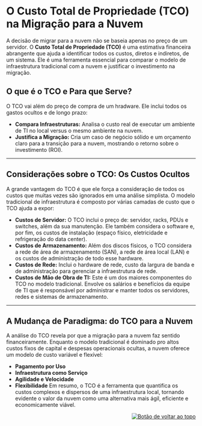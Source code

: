<a id="top"></a>
# O Custo Total de Propriedade (TCO) na Migração para a Nuvem
A decisão de migrar para a nuvem não se baseia apenas no preço de um servidor. O **Custo Total de Propriedade (TCO)** é uma estimativa financeira abrangente que ajuda a identificar todos os custos, diretos e indiretos, de um sistema. Ele é uma ferramenta essencial para comparar o modelo de infraestrutura tradicional com a nuvem e justificar o investimento na migração.
## O que é o TCO e Para que Serve?
O TCO vai além do preço de compra de um hradware. Ele inclui todos os gastos ocultos e de longo prazo:
* **Compara Infraestruturas:** Analisa o custo real de executar um ambiente de TI no local versus o mesmo ambiente na nuvem.
* **Justifica a Migração:** Cria um caso de negócio sólido e um orçamento claro para a transição para a nuvem, mostrando o retorno sobre o investimento (ROI).

---

## Considerações sobre o TCO: Os Custos Ocultos
A grande vantagem do TCO é que ele força a consideração de todos os custos que muitas vezes são ignorados em uma análise simplista. O modelo tradicional de infraestrutura é composto por várias camadas de custo que o TCO ajuda a expor:
* **Custos de Servidor:** O TCO inclui o preço de: servidor, racks, PDUs e switches, além da sua manutenção. Ele também considera o software e, por fim, os custos de instalação (espaço físico, eletricidade e refrigeração do data center).
* **Custos de Armazenamento:** Além dos discos físicos, o TCO considera a rede de área de armazenamento (SAN), a rede de área local (LAN) e os custos de administração de todo esse hardware.
* **Custos de Rede:** Inclui o hardware de rede, custo da largura de banda e de administração para gerenciar a infraestrutura de rede.
* **Custos de Mão de Obra de TI:** Este é um dos maiores componentes do TCO no modelo tradicional. Envolve os salários e benefícios da equipe de TI que é responsável por administrar e manter todos os servidores, redes e sistemas de armazenamento.

---

## A Mudança de Paradigma: do TCO para a Nuvem
A análise do TCO revela por que a migração para a nuvem faz sentido financeiramente. Enquanto o modelo tradicional é dominado pro altos custos fixos de capital e despesas operacionais ocultas, a nuvem oferece um modelo de custo variável e flexível:
* **Pagamento por Uso**
* **Infraestrutura como Serviço**
* **Agilidade e Velocidade**
* **Flexibilidade**
  Em resumo, o TCO é a ferramenta que quantifica os custos complexos e dispersos de uma infraestrutura local, tornando evidente o valor da nuvem como uma alternativa mais ágil, eficiente e economicamente viável.

<div align="right">
  <a href="#top">
    <img src="https://img.shields.io/badge/-Voltar%20ao%20Topo-lightgrey?style=for-the-badge" alt="Botão de voltar ao topo">
  </a>
</div>
